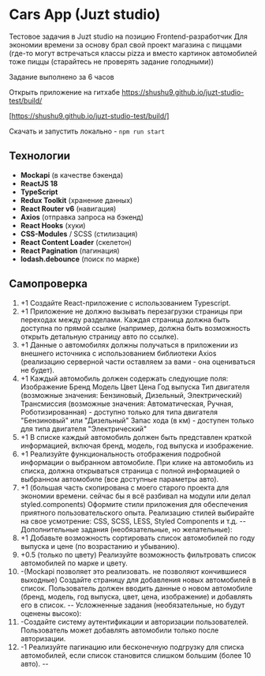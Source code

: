 # Cars App (Juzt studio)
Тестовое задачия в Juzt studio на позицию Frontend-разработчик
Для экономии времени за основу брал свой проект магазина с пиццами (где-то могут встречаться классы pizza и вместо картинок автомобилей тоже пиццы (старайтесь не проверять задание голодными))

Задание выполнено за 6 часов 

Открыть приложение на гитхабе 
https://shushu9.github.io/juzt-studio-test/build/

[https://shushu9.github.io/juzt-studio-test/build/]

Скачать и запустить локально - `npm run start`

## Технологии

- **Mockapi** (в качестве бэкенда)
- **ReactJS 18**
- **TypeScript**
- **Redux Toolkit** (хранение данных)
- **React Router v6** (навигация)
- **Axios** (отправка запроса на бэкенд)
- **React Hooks** (хуки)
- **CSS-Modules** / SCSS (стилизация)
- **React Content Loader** (скелетон)
- **React Pagination** (пагинация)
- **lodash.debounce** (поиск по марке)


## Самопроверка

1. +1 Создайте React-приложение с использованием Typescript.
2. +1 Приложение не должно вызывать перезагрузки страницы при переходах между разделами. Каждая страница должна быть доступна по прямой ссылке (например, должна быть возможность открыть детальную страницу авто по ссылке).
3. +1 Данные о автомобилях должны получаться в приложении из внешнего источника с использованием библиотеки Axios (реализацию серверной части оставляем за вами - она оцениваться не будет).
4. +1 Каждый автомобиль должен содержать следующие поля:
Изображение
Бренд
Модель
Цвет
Цена
Год выпуска
Тип двигателя (возможные значения: Бензиновый, Дизельный, Электрический)
Трансмиссия (возможные значения: Автоматическая, Ручная, Роботизированная) - доступно только для типа двигателя "Бензиновый" или "Дизельный"
Запас хода (в км) - доступен только для типа двигателя "Электрический"
5. +1 В списке каждый автомобиль должен быть представлен краткой информацией, включая бренд, модель, год выпуска и изображение.
6. +1 Реализуйте функциональность отображения подробной информации о выбранном автомобиле. При клике на автомобиль из списка, должна открываться страница с полной информацией о выбранном автомобиле (все доступные параметры авто).
7. +1 (большая часть скопирована с моего старого проекта для экономии времени. сейчас бы я всё разбивал на модули или делал styled.components) Оформите стили приложения для обеспечения приятного пользовательского опыта. Реализацию стилей выбирайте на свое усмотрение: CSS, SCSS, LESS, Styled Components и т.д.
--
Дополнительные задания (необязательные, но желательные):
8. +1 Добавьте возможность сортировать список автомобилей по году выпуска и цене (по возрастанию и убыванию).
9. +0.5 (только по цвету) Реализуйте возможность фильтровать список автомобилей по марке и цвету.
10. -(Mockapi позволяет это реализовать. не позволяют кончившиеся выходные) Создайте страницу для добавления новых автомобилей в список. Пользователь должен вводить данные о новом автомобиле (бренд, модель, год выпуска, цвет, цена, изображение) и добавлять его в список.
--
Усложненные задания (необязательные, но будут оценены высоко):
11. -Создайте систему аутентификации и авторизации пользователей. Пользователь может добавлять автомобили только после авторизации.
12. -1 Реализуйте пагинацию или бесконечную подгрузку для списка автомобилей, если список становится слишком большим (более 10 авто).
--
